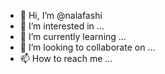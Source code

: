 - 👋 Hi, I’m @nalafashi
- 👀 I’m interested in ...
- 🌱 I’m currently learning ...
- 💞️ I’m looking to collaborate on ...
- 📫 How to reach me ...

<!---
nalafashi/nalafashi is a ✨ special ✨ repository because its `README.md` (this file) appears on your GitHub profile.
You can click the Preview link to take a look at your changes.
--->
